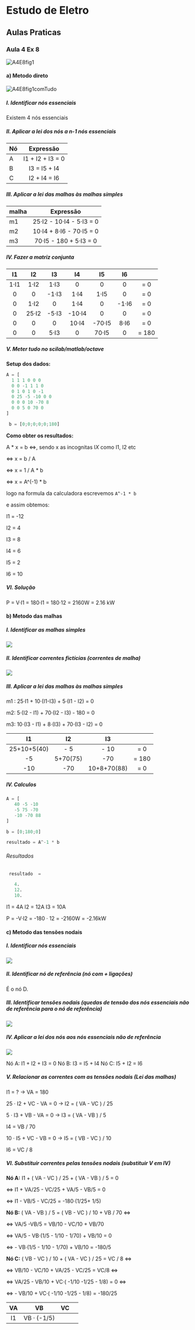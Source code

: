 # Estudo de Eletro

## Aulas Praticas

### Aula 4 Ex 8
![A4E8fig1](A4E8fig1.png)
#### a) Metodo direto
![A4E8fig1comTudo](A4E8fig1comTudo.png)
##### **I**. Identificar nós essenciais

Existem 4 nós essenciais

##### **II**. Aplicar a lei dos nós a n-1 nós essenciais

| Nó | Expressão |
|------|:-----------------:|
| A |  I1 + I2 + I3 = 0 |
| B | I3 = I5 + I4 |
| C | I2 + I4 = I6 |

##### **III**. Aplicar a lei das malhas às malhas simples

| malha | Expressão |
|------|:-----------------:|
| m1 |  25·I2 - 10·I4 - 5·I3 = 0 |
| m2 | 10·I4 + 8·I6 - 70·I5 = 0 |
| m3 | 70·I5 - 180 + 5·I3 = 0 |


##### **IV.** Fazer a matriz conjunta

| I1 | I2 | I3 | I4 | I5 | I6 |  |
|:--:|:--:|:--:|:--:|:--:|:--:|:--:|
| 1·I1 | 1·I2 | 1·I3 | 0 | 0 | 0 | = 0 
| 0 | 0 | -1·I3 | 1·I4 | 1·I5 | 0 | = 0 
| 0 | 1·I2 | 0 | 1·I4 | 0 | -1·I6 | = 0 
| 0 | 25·I2 | -5·I3 | -10·I4 | 0 | 0 | = 0 
| 0 | 0 | 0 | 10·I4 | -70·I5 | 8·I6 | = 0 
| 0 | 0 | 5·I3 | 0 | 70·I5 | 0 | = 180 

##### **V.** Meter tudo no scilab/matlab/octave

**Setup dos dados:**

```octave
A = [ 
  1 1 1 0 0 0
  0 0 -1 1 1 0 
  0 1 0 1 0 -1  
  0 25 -5 -10 0 0 
  0 0 0 10 -70 8 
  0 0 5 0 70 0
]

 b = [0;0;0;0;0;180]
```

**Como obter os resultados:**

A \* x  = b <=>, sendo x as incognitas I*X* como I1, I2 etc

<=> x = b / A

<=> x = 1 / A \* b

<=> x = A^(-1) * b


logo na formula da calculadora escrevemos `A^-1 * b`

e assim obtemos:

I1 = -12

I2 = 4

I3 = 8

I4 = 6

I5 = 2

I6 = 10

##### **VI.** Solução

P = V·I1 = 180·I1 = 180·12 = 2160W = 2.16 kW

#### b) Metodo das malhas

##### **I.** Identificar as malhas simples
![](A4E8fig1nodesSimples.png)

##### II. Identificar correntes fictícias (correntes de malha)
![](A4E8fig1comMalhas.png)

##### III. Aplicar a lei das malhas às malhas simples

m1 : 25·I1 + 10·(I1-I3) + 5·(I1 - I2) = 0

m2: 5·(I2 - I1) + 70·(I2 - I3) - 180 = 0
 
m3: 10·(I3 - I1) + 8·(I3) + 70·(I3 - I2) = 0

| I1 | I2 | I3 | |
|:-:|:-:|:-:|:-:|
|25+10+5(40) | - 5 | - 10 | = 0
| -5 | 5+70(75) | -70 | = 180
| -10 | -70 | 10+8+70(88) | = 0

##### IV. Calculos

```octave
A = [
   40 -5 -10 
   -5 75 -70 
   -10 -70 88 
] 

b = [0;180;0]

resultado = A^-1 * b
```

###### Resultados
```octave
 resultado  = 

   4. 
   12.
   10.
```

I1 = 4A
I2 = 12A
I3 = 10A

P = -V·I2 = -180 · 12 = -2160W = -2.16kW

#### c) Metodo das tensões nodais

##### I. Identificar nós essenciais
![](A4E8fig1nodesSimples.png)

##### II. Identificar nó de referência (nó com + ligações)
É o nó D.

##### III. Identificar tensões nodais (quedas de tensão dos nós essenciais não de referência para o nó de referência)

![](A4E8fig1comTensoesNodais.png)

##### IV. Aplicar a lei dos nós aos nós essenciais não de referência

![](A4E8fig1leisDosNos.png)

Nó A: I1 + I2 + I3 = 0
Nó B: I3 = I5 + I4
Nó C: I5 + I2 = I6

##### V. Relacionar as correntes com as tensões nodais (Lei das malhas)

I1 = ? → VA = 180


25 · I2 + VC - VA = 0 →  I2 = ( VA - VC ) / 25

5 · I3 + VB - VA = 0 → I3 = ( VA - VB ) / 5

I4 = VB / 70

10 · I5 + VC - VB = 0 → I5  = ( VB - VC ) /  10

I6 = VC / 8

##### VI. Substituir correntes pelas tensões nodais (substituir V em IV)

**Nó A:** I1 + ( VA - VC ) / 25 + ( VA - VB ) / 5 = 0

<=> I1 + VA/25 - VC/25 + VA/5 - VB/5 = 0

<=> I1  - VB/5  - VC/25 = -180·(1/25+ 1/5)


**Nó B:** ( VA - VB ) / 5 = ( VB - VC ) /  10 + VB / 70 <=>

<=> VA/5 -VB/5 = VB/10 - VC/10 + VB/70

<=> VA/5 - VB·(1/5 - 1/10 - 1/70) + VB/10 = 0

<=> - VB·(1/5 - 1/10 - 1/70) + VB/10 = -180/5


**Nó C:** ( VB - VC ) /  10 + ( VA - VC ) / 25 = VC / 8 <=>

<=> VB/10 - VC/10 + VA/25 - VC/25 = VC/8 <=>

<=> VA/25 - VB/10 + VC·( -1/10 -1/25 - 1/8) = 0 <=>

<=> - VB/10 + VC·( -1/10 -1/25 - 1/8) = -180/25


| VA | VB | VC | |
|:--:|:--:|:--:|:--:|
| I1 | VB · (-1/5) 

